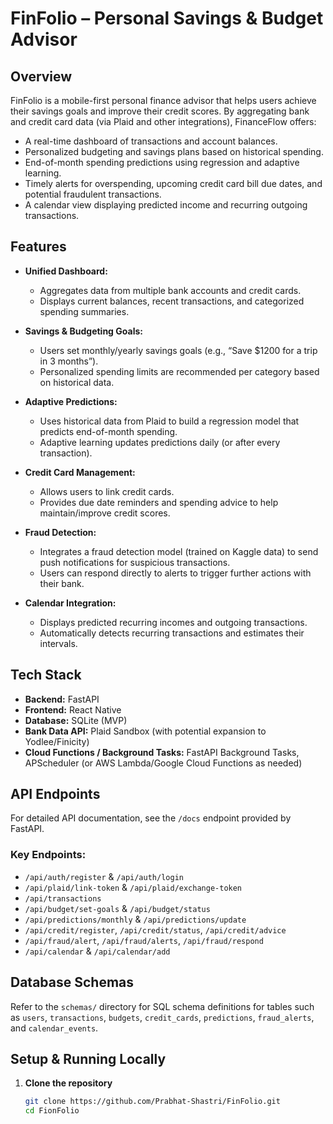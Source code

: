 # FinFolio – Personal Savings & Budget Advisor

## Overview
FinFolio is a mobile-first personal finance advisor that helps users achieve their savings goals and improve their credit scores. By aggregating bank and credit card data (via Plaid and other integrations), FinanceFlow offers:
- A real-time dashboard of transactions and account balances.
- Personalized budgeting and savings plans based on historical spending.
- End-of-month spending predictions using regression and adaptive learning.
- Timely alerts for overspending, upcoming credit card bill due dates, and potential fraudulent transactions.
- A calendar view displaying predicted income and recurring outgoing transactions.

## Features
- **Unified Dashboard:**  
  - Aggregates data from multiple bank accounts and credit cards.
  - Displays current balances, recent transactions, and categorized spending summaries.

- **Savings & Budgeting Goals:**  
  - Users set monthly/yearly savings goals (e.g., “Save \$1200 for a trip in 3 months”).
  - Personalized spending limits are recommended per category based on historical data.

- **Adaptive Predictions:**  
  - Uses historical data from Plaid to build a regression model that predicts end-of-month spending.
  - Adaptive learning updates predictions daily (or after every transaction).

- **Credit Card Management:**  
  - Allows users to link credit cards.
  - Provides due date reminders and spending advice to help maintain/improve credit scores.

- **Fraud Detection:**  
  - Integrates a fraud detection model (trained on Kaggle data) to send push notifications for suspicious transactions.
  - Users can respond directly to alerts to trigger further actions with their bank.

- **Calendar Integration:**  
  - Displays predicted recurring incomes and outgoing transactions.
  - Automatically detects recurring transactions and estimates their intervals.

## Tech Stack
- **Backend:** FastAPI
- **Frontend:** React Native
- **Database:** SQLite (MVP)
- **Bank Data API:** Plaid Sandbox (with potential expansion to Yodlee/Finicity)
- **Cloud Functions / Background Tasks:** FastAPI Background Tasks, APScheduler (or AWS Lambda/Google Cloud Functions as needed)

## API Endpoints
For detailed API documentation, see the `/docs` endpoint provided by FastAPI.

### Key Endpoints:
- `/api/auth/register` & `/api/auth/login`
- `/api/plaid/link-token` & `/api/plaid/exchange-token`
- `/api/transactions`
- `/api/budget/set-goals` & `/api/budget/status`
- `/api/predictions/monthly` & `/api/predictions/update`
- `/api/credit/register`, `/api/credit/status`, `/api/credit/advice`
- `/api/fraud/alert`, `/api/fraud/alerts`, `/api/fraud/respond`
- `/api/calendar` & `/api/calendar/add`

## Database Schemas
Refer to the `schemas/` directory for SQL schema definitions for tables such as `users`, `transactions`, `budgets`, `credit_cards`, `predictions`, `fraud_alerts`, and `calendar_events`.

## Setup & Running Locally
1. **Clone the repository**
   ```bash
   git clone https://github.com/Prabhat-Shastri/FinFolio.git
   cd FionFolio



